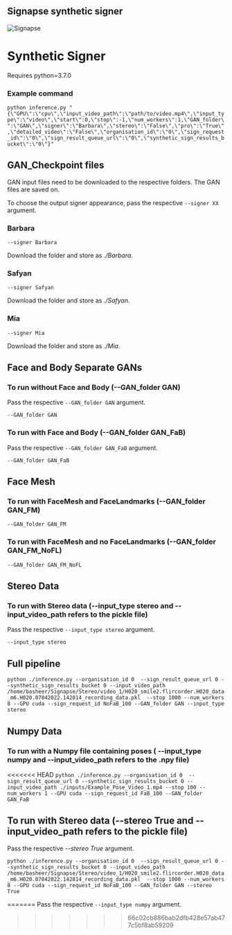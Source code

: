 ## Signapse synthetic signer
![Signapse](https://static.wixstatic.com/media/45e73d_8ab2ecfdee064f20860fe2a1e3f8ddb2~mv2.png/v1/fill/w_132,h_35,al_c,q_85,usm_0.66_1.00_0.01,enc_auto/Blank%202000%20x%202000%20-%202022-04-03T185113_234.png)


# Synthetic Signer
Requires python=3.7.0

### Example command 

```python inference.py "{\"GPU\":\"cpu\",\"input_video_path\":\"path/to/video.mp4\",\"input_type\":\"video\",\"start\":0,\"stop\":-1,\"num_workers\":1,\"GAN_folder\":\"GAN\",\"signer\":\"Barbara\",\"stereo\":\"False\",\"pro\":\"True\",\"detailed_video\":\"False\",\"organisation_id\":\"0\",\"sign_request_id\":\"0\",\"sign_result_queue_url\":\"0\",\"synthetic_sign_results_bucket\":\"0\"}" ```


## GAN_Checkpoint files

GAN input files need to be downloaded to the respective folders. The GAN files are saved on.

To choose the output signer appearance, pass the respective `--signer XX` argument.

### Barbara

```--signer Barbara```

Download the  folder and store as *./Barbara*. 


### Safyan

```--signer Safyan```

Download the  folder and store as *./Safyan*.

### Mia

```--signer Mia```

Download the folder and store as *./Mia*.

## Face and Body Separate GANs

### To run without Face and Body (--GAN_folder GAN)
 
Pass the respective `--GAN_folder GAN` argument.

```--GAN_folder GAN```

### To run with Face and Body (--GAN_folder GAN_FaB)

Pass the respective `--GAN_folder GAN_FaB` argument.

```--GAN_folder GAN_FaB```

## Face Mesh

### To run with FaceMesh and FaceLandmarks (--GAN_folder GAN_FM)

```--GAN_folder GAN_FM```

### To run with FaceMesh and no FaceLandmarks (--GAN_folder GAN_FM_NoFL)

```--GAN_folder GAN_FM_NoFL```

## Stereo Data

### To run with Stereo data (--input_type stereo and --input_video_path refers to the pickle file) 

Pass the respective `--input_type stereo` argument.

`--input_type stereo` 

## Full pipeline

```python ./inference.py --organisation_id 0  --sign_result_queue_url 0 --synthetic_sign_results_bucket 0 --input_video_path /home/basheer/Signapse/Stereo/video_1/H020_smile2.flircorder.H020_data_m6.H020.07042022.142814_recording_data.pkl  --stop 1000 --num_workers 8 --GPU cuda --sign_request_id NoFaB_100 --GAN_folder GAN --input_type stereo```

## Numpy Data

### To run with a Numpy file containing poses ( --input_type numpy and --input_video_path refers to the .npy file) 

<<<<<<< HEAD
```python ./inference.py --organisation_id 0  --sign_result_queue_url 0 --synthetic_sign_results_bucket 0 --input_video_path ./inputs/Example_Pose_Video_1.mp4 --stop 100 --num_workers 1 --GPU cuda --sign_request_id FaB_100 --GAN_folder GAN_FaB```


## To run with Stereo data (--stereo True and --input_video_path refers to the pickle file) 

Pass the respective *--stereo True* argument.

```python ./inference.py --organisation_id 0  --sign_result_queue_url 0 --synthetic_sign_results_bucket 0 --input_video_path /home/basheer/Signapse/Stereo/video_1/H020_smile2.flircorder.H020_data_m6.H020.07042022.142814_recording_data.pkl  --stop 1000 --num_workers 8 --GPU cuda --sign_request_id NoFaB_100 --GAN_folder GAN --stereo True```

=======
Pass the respective `--input_type numpy` argument.
>>>>>>> 66c02cb886bab2dfb428e57ab477c5bf8ab59209
